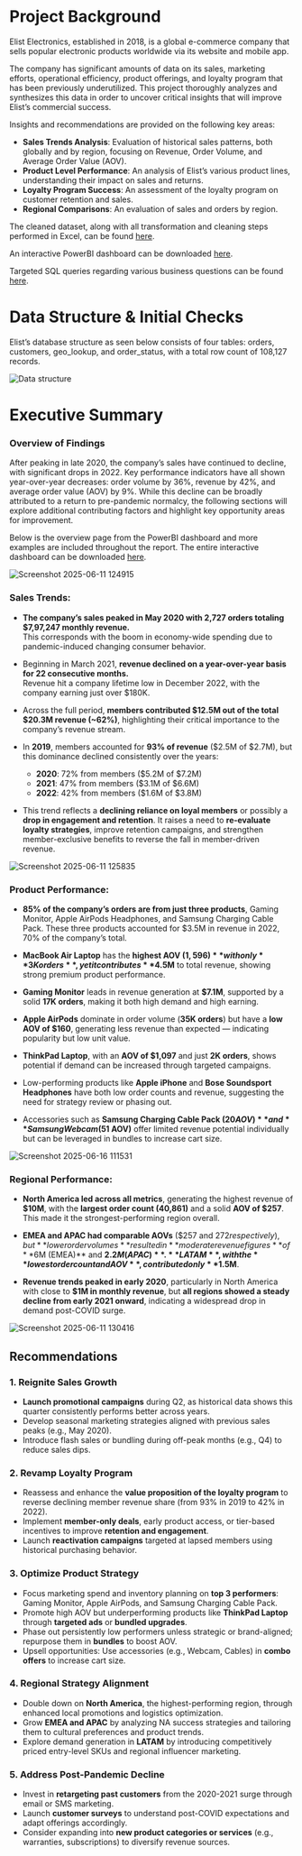 # Project Background

Elist Electronics, established in 2018, is a global e-commerce company that sells popular electronic products worldwide via its website and mobile app.

The company has significant amounts of data on its sales, marketing efforts, operational efficiency, product offerings, and loyalty program that has been previously underutilized. This project thoroughly analyzes and synthesizes this data in order to uncover critical insights that will improve Elist’s commercial success.

Insights and recommendations are provided on the following key areas:

- **Sales Trends Analysis**: Evaluation of historical sales patterns, both globally and by region, focusing on Revenue, Order Volume, and Average Order Value (AOV).
- **Product Level Performance**: An analysis of Elist’s various product lines, understanding their impact on sales and returns.
- **Loyalty Program Success**: An assessment of the loyalty program on customer retention and sales.
- **Regional Comparisons**: An evaluation of sales and orders by region.

The cleaned dataset, along with all transformation and cleaning steps performed in Excel, can be found [here](https://github.com/Rohan-Morajkar/Elite-Electronics-Analysis/blob/main/Celan%20dataset.xlsx).

An interactive PowerBI dashboard can be downloaded [here](https://github.com/Rohan-Morajkar/Elite-Electronics-Analysis/blob/main/Elist%20Electronics%20Dashboard.pbix).

Targeted SQL queries regarding various business questions can be found [here](https://github.com/Rohan-Morajkar/Elite-Electronics-Analysis/blob/main/Buisness%20questions%20answered.sql).

# Data Structure & Initial Checks

Elist’s database structure as seen below consists of four tables: orders, customers, geo_lookup, and order_status, with a total row count of 108,127 records.

![Data structure](https://github.com/user-attachments/assets/5388ede8-c832-48f6-9137-306417caa099)

# Executive Summary

### Overview of Findings

After peaking in late 2020, the company’s sales have continued to decline, with significant drops in 2022. Key performance indicators have all shown year-over-year decreases: order volume by 36%, revenue by 42%, and average order value (AOV) by 9%. While this decline can be broadly attributed to a return to pre-pandemic normalcy, the following sections will explore additional contributing factors and highlight key opportunity areas for improvement.

Below is the overview page from the PowerBI dashboard and more examples are included throughout the report. The entire interactive dashboard can be downloaded [here](https://github.com/Rohan-Morajkar/Elite-Electronics-Analysis/blob/main/Elist%20Electronics%20Dashboard.pbix).

![Screenshot 2025-06-11 124915](https://github.com/user-attachments/assets/01f14c5a-6c59-4f89-9db1-718efff6c936)


 ### Sales Trends:

- **The company’s sales peaked in May 2020 with 2,727 orders totaling $7,97,247 monthly revenue.**  
  This corresponds with the boom in economy-wide spending due to pandemic-induced changing consumer behavior.

- Beginning in March 2021, **revenue declined on a year-over-year basis for 22 consecutive months.**  
  Revenue hit a company lifetime low in December 2022, with the company earning just over $180K.

- Across the full period, **members contributed $12.5M out of the total $20.3M revenue (~62%)**, highlighting their critical importance to the company’s revenue stream.

- In **2019**, members accounted for **93% of revenue** ($2.5M of $2.7M), but this dominance declined consistently over the years:
  - **2020**: 72% from members ($5.2M of $7.2M)
  - **2021**: 47% from members ($3.1M of $6.6M)
  - **2022**: 42% from members ($1.6M of $3.8M)

- This trend reflects a **declining reliance on loyal members** or possibly a **drop in engagement and retention**. It raises a need to **re-evaluate loyalty strategies**, improve retention campaigns, and strengthen member-exclusive benefits to reverse the fall in member-driven revenue.
  
![Screenshot 2025-06-11 125835](https://github.com/user-attachments/assets/f330cafb-e3bd-40b7-af82-7c45948219fd)

### Product Performance:

- **85% of the company’s orders are from just three products**, Gaming Monitor, Apple AirPods Headphones, and Samsung Charging Cable Pack. These three products accounted for $3.5M in revenue in 2022, 70% of the company’s total.
  
- **MacBook Air Laptop** has the **highest AOV ($1,596)** with only **3K orders**, yet it contributes **$4.5M** to total revenue, showing strong premium product performance.
  
- **Gaming Monitor** leads in revenue generation at **$7.1M**, supported by a solid **17K orders**, making it both high demand and high earning.
  
- **Apple AirPods** dominate in order volume (**35K orders**) but have a **low AOV of $160**, generating less revenue than expected — indicating popularity but low unit value.
  
- **ThinkPad Laptop**, with an **AOV of $1,097** and just **2K orders**, shows potential if demand can be increased through targeted campaigns.
  
- Low-performing products like **Apple iPhone** and **Bose Soundsport Headphones** have both low order counts and revenue, suggesting the need for strategy review or phasing out.
  
- Accessories such as **Samsung Charging Cable Pack ($20 AOV)** and **Samsung Webcam ($51 AOV)** offer limited revenue potential individually but can be leveraged in bundles to increase cart size.


![Screenshot 2025-06-16 111531](https://github.com/user-attachments/assets/f8f3c48a-9810-4797-bb1c-fc75cada2634)


###  Regional Performance:

- **North America led across all metrics**, generating the highest revenue of **$10M**, with the **largest order count (40,861)** and a solid **AOV of $257**. This made it the strongest-performing region overall.

- **EMEA and APAC had comparable AOVs** ($257 and $272 respectively), but **lower order volumes** resulted in **moderate revenue figures** of **$6M (EMEA)** and **$2.2M (APAC)**. **LATAM**, with the **lowest order count and AOV**, contributed only **$1.5M**.

- **Revenue trends peaked in early 2020**, particularly in North America with close to **$1M in monthly revenue**, but **all regions showed a steady decline from early 2021 onward**, indicating a widespread drop in demand post-COVID surge.

![Screenshot 2025-06-11 130416](https://github.com/user-attachments/assets/1ba4eea6-859f-4b6b-8b3a-7e09fef51651)

##  Recommendations

### 1. Reignite Sales Growth
- **Launch promotional campaigns** during Q2, as historical data shows this quarter consistently performs better across years.
- Develop seasonal marketing strategies aligned with previous sales peaks (e.g., May 2020).
- Introduce flash sales or bundling during off-peak months (e.g., Q4) to reduce sales dips.

### 2. Revamp Loyalty Program
- Reassess and enhance the **value proposition of the loyalty program** to reverse declining member revenue share (from 93% in 2019 to 42% in 2022).
- Implement **member-only deals**, early product access, or tier-based incentives to improve **retention and engagement**.
- Launch **reactivation campaigns** targeted at lapsed members using historical purchasing behavior.

### 3. Optimize Product Strategy
- Focus marketing spend and inventory planning on **top 3 performers**: Gaming Monitor, Apple AirPods, and Samsung Charging Cable Pack.
- Promote high AOV but underperforming products like **ThinkPad Laptop** through **targeted ads** or **bundled upgrades**.
- Phase out persistently low performers unless strategic or brand-aligned; repurpose them in **bundles** to boost AOV.
- Upsell opportunities: Use accessories (e.g., Webcam, Cables) in **combo offers** to increase cart size.

### 4. Regional Strategy Alignment
- Double down on **North America**, the highest-performing region, through enhanced local promotions and logistics optimization.
- Grow **EMEA and APAC** by analyzing NA success strategies and tailoring them to cultural preferences and product trends.
- Explore demand generation in **LATAM** by introducing competitively priced entry-level SKUs and regional influencer marketing.

### 5. Address Post-Pandemic Decline
- Invest in **retargeting past customers** from the 2020-2021 surge through email or SMS marketing.
- Launch **customer surveys** to understand post-COVID expectations and adapt offerings accordingly.
- Consider expanding into **new product categories or services** (e.g., warranties, subscriptions) to diversify revenue sources.
